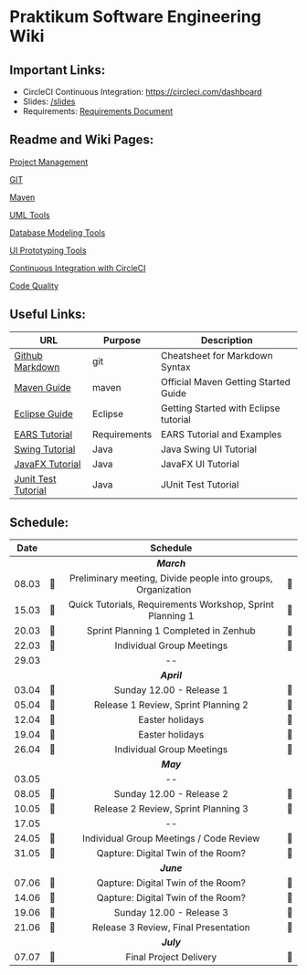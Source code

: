 # Praktikum Software Engineering Wiki


## Important Links:
-  CircleCI Continuous Integration: https://circleci.com/dashboard
- Slides: [/slides](/slides) 
- Requirements: [Requirements Document](/documents/project-requirements.pdf) 


## Readme and Wiki Pages:
[Project Management](/wiki/project-management/README.md)

[GIT](/wiki/git/README.md)

[Maven](/wiki/maven/README.md) 

[UML Tools](/wiki/uml/README.md) 

[Database Modeling Tools](/wiki/database_modeling/README.md) 

[UI Prototyping Tools](/wiki/uiprototype/README.md) 

[Continuous Integration with CircleCI](/wiki/circleci/README.md) 

[Code Quality](/wiki/code-quality/README.md) 

## Useful Links:

| URL          | Purpose           | Description  |
| ------------- |-------------| -----|
| [Github Markdown](https://guides.github.com/features/mastering-markdown)     | git          | Cheatsheet for Markdown Syntax |
| [Maven Guide](https://maven.apache.org/guides/getting-started)                            | maven                     | Official Maven Getting Started Guide |
| [Eclipse Guide](https://www.vogella.com/tutorials/Eclipse/article.html)                            | Eclipse                     | Getting Started with Eclipse tutorial |
| [EARS Tutorial](https://www.iaria.org/conferences2013/filesICCGI13/ICCGI_2013_Tutorial_Terzakis.pdf)                            | Requirements                     | EARS Tutorial and Examples |
| [Swing Tutorial](https://www.javatpoint.com/java-swing)                            | Java                     | Java Swing UI Tutorial |
| [JavaFX Tutorial](https://docs.oracle.com/javafx/2/get_started/jfxpub-get_started.htm)                            | Java                     | JavaFX UI Tutorial|
| [Junit Test Tutorial](https://www.vogella.com/tutorials/JUnit/article.html)                            | Java                     | JUnit Test Tutorial|

## Schedule:

|Date||Schedule||
|:---------:|:--------------:|:--------------:|:--------------:|
|||*__March__*||
|08.03|&#x1F536;| Preliminary meeting, Divide people into groups, Organization  &nbsp;&nbsp;&nbsp;&nbsp;&nbsp;     |&#x1F536;|
|15.03|&#x1F536;| Quick Tutorials, Requirements Workshop, Sprint Planning 1 |&#x1F536;|
|20.03|&#x1F4D8;| Sprint Planning 1 Completed in Zenhub |&#x1F4D8;|
|22.03|&#x1F539; |   Individual Group Meetings                                                                    |&#x1F539;|
|29.03| |-- | |                                                                     |
|||*__April__*||
|03.04|&#x1F4D8;| Sunday 12.00 - Release 1 |  &#x1F4D8;|
|05.04|&#x1F536; |Release 1 Review, Sprint Planning 2 |&#x1F536;|
|12.04|&#x1F53A; |Easter holidays |&#x1F53A; |
|19.04|&#x1F53A; |Easter holidays |&#x1F53A; |
|26.04|&#x1F539; |Individual Group Meetings| &#x1F539;|
|||*__May__*||
|03.05||--||
|08.05|&#x1F4D8;| Sunday 12.00 - Release 2 |&#x1F4D8;|
|10.05|&#x1F536;| Release 2 Review, Sprint Planning 3 |&#x1F536;|
|17.05||--||
|24.05|&#x1F539; | Individual Group Meetings / Code Review| &#x1F539;|
|31.05|&#x1F539;| Qapture: Digital Twin of the Room? |&#x1F539;|
|||*__June__*||
|07.06|&#x1F539;| Qapture: Digital Twin of the Room?|&#x1F539;|
|14.06|&#x1F539;|Qapture: Digital Twin of the Room?|&#x1F539;|
|19.06|&#x1F4D8;| Sunday 12.00 - Release 3| &#x1F4D8;|
|21.06|&#x1F536;| Release 3 Review, Final Presentation |&#x1F536;|
|||*__July__*||
|07.07|&#x1F4D8;| Final Project Delivery |&#x1F4D8;|


